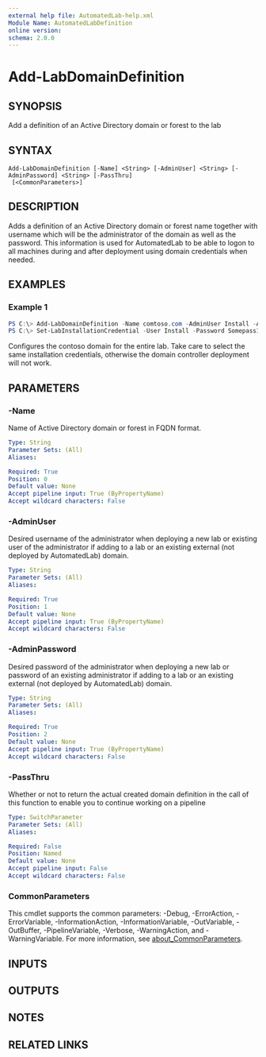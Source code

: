 ```yaml
---
external help file: AutomatedLab-help.xml
Module Name: AutomatedLabDefinition
online version:
schema: 2.0.0
---
```


# Add-LabDomainDefinition

## SYNOPSIS
Add a definition of an Active Directory domain or forest to the lab

## SYNTAX

```
Add-LabDomainDefinition [-Name] <String> [-AdminUser] <String> [-AdminPassword] <String> [-PassThru]
 [<CommonParameters>]
```

## DESCRIPTION
Adds a definition of an Active Directory domain or forest name together with username which will be the administrator of the domain as well as the password.
This information is used for AutomatedLab to be able to logon to all machines during and after deployment using domain credentials when needed.

## EXAMPLES

### Example 1
```powershell
PS C:\> Add-LabDomainDefinition -Name comtoso.com -AdminUser Install -AdminPassword Somepass1
PS C:\> Set-LabInstallationCredential -User Install -Password Somepass1
```

Configures the contoso domain for the entire lab. Take care to select the same installation credentials,
otherwise the domain controller deployment will not work.

## PARAMETERS

### -Name
Name of Active Directory domain or forest in FQDN format.

```yaml
Type: String
Parameter Sets: (All)
Aliases:

Required: True
Position: 0
Default value: None
Accept pipeline input: True (ByPropertyName)
Accept wildcard characters: False
```

### -AdminUser
Desired username of the administrator when deploying a new lab or existing user of the administrator if adding to a lab or an existing external (not deployed by AutomatedLab) domain.

```yaml
Type: String
Parameter Sets: (All)
Aliases:

Required: True
Position: 1
Default value: None
Accept pipeline input: True (ByPropertyName)
Accept wildcard characters: False
```

### -AdminPassword
Desired password of the administrator when deploying a new lab or password of an existing administrator if adding to a lab or an existing external (not deployed by AutomatedLab) domain.

```yaml
Type: String
Parameter Sets: (All)
Aliases:

Required: True
Position: 2
Default value: None
Accept pipeline input: True (ByPropertyName)
Accept wildcard characters: False
```

### -PassThru
Whether or not to return the actual created domain definition in the call of this function to enable you to continue working on a pipeline

```yaml
Type: SwitchParameter
Parameter Sets: (All)
Aliases:

Required: False
Position: Named
Default value: None
Accept pipeline input: False
Accept wildcard characters: False
```

### CommonParameters
This cmdlet supports the common parameters: -Debug, -ErrorAction, -ErrorVariable, -InformationAction, -InformationVariable, -OutVariable, -OutBuffer, -PipelineVariable, -Verbose, -WarningAction, and -WarningVariable. For more information, see [about_CommonParameters](http://go.microsoft.com/fwlink/?LinkID=113216).

## INPUTS

## OUTPUTS

## NOTES

## RELATED LINKS
